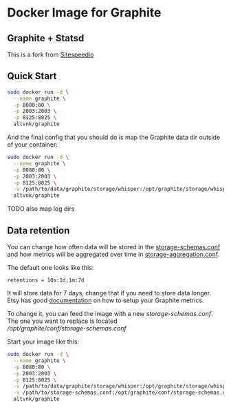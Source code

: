 # Docker Image for Graphite

## Graphite + Statsd

This is a fork from [Sitespeedio](https://github.com/sitespeedio/docker-graphite-statsd)

## Quick Start

```sh
sudo docker run -d \
  --name graphite \
  -p 8080:80 \
  -p 2003:2003 \
  -p 8125:8025 \
  altvnk/graphite
```

And the final config that you should do is map the Graphite data dir outside of your container:

```sh
sudo docker run -d \
  --name graphite \
  -p 8080:80 \
  -p 2003:2003 \
  -p 8125:8025 \
  -v /path/to/data/graphite/storage/whisper:/opt/graphite/storage/whisper \
  altvnk/graphite
```

TODO also map log dirs

## Data retention
You can change how often data will be stored in the  [storage-schemas.conf](https://github.com/sitespeedio/docker-graphite-statsd/blob/master/conf/graphite/storage-schemas.conf) and how metrics will be aggregated over time in [storage-aggregation.conf](https://github.com/sitespeedio/docker-graphite-statsd/blob/master/conf/graphite/storage-aggregation.conf).

The default one looks like this:

```
retentions = 10s:1d,1m:7d
```

It will store data for 7 days, change that if you need to store data longer. Etsy has good [documentation](https://github.com/etsy/statsd/blob/master/docs/graphite.md) on how to setup your Graphite metrics.

To change it, you can feed the image with a new *storage-schemas.conf*. The one you want to replace is located  
*/opt/graphite/conf/storage-schemas.conf*

Start your image like this:

```sh
sudo docker run -d \
  --name graphite \
  -p 8080:80 \
  -p 2003:2003 \
  -p 8125:8025 \
  -v /path/to/data/graphite/storage/whisper:/opt/graphite/storage/whisper \
  -v /path/to/storage-schemas.conf:/opt/graphite/conf/storage-schemas.conf \
  altvnk/graphite
```

